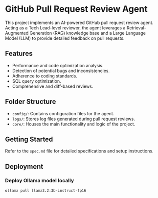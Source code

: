 # GitHub Pull Request Review Agent

This project implements an AI-powered GitHub pull request review agent. Acting as a Tech Lead-level reviewer, the agent leverages a Retrieval-Augmented Generation (RAG) knowledge base and a Large Language Model (LLM) to provide detailed feedback on pull requests.

## Features
- Performance and code optimization analysis.
- Detection of potential bugs and inconsistencies.
- Adherence to coding standards.
- SQL query optimization.
- Comprehensive and diff-based reviews.

## Folder Structure
- `config/`: Contains configuration files for the agent.
- `logs/`: Stores log files generated during pull request reviews.
- `core/`: Houses the main functionality and logic of the project.

## Getting Started
Refer to the `spec.md` file for detailed specifications and setup instructions.

## Deployment
### Deploy Ollama model locally
```sh
ollama pull llama3.2:3b-instruct-fp16
```
